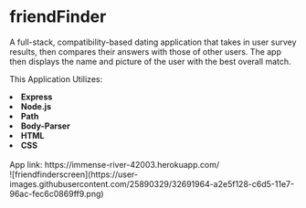 # friendFinder

A full-stack, compatibility-based dating application that takes in user survey results, then compares their answers with those of other users. The app then displays the name and picture of the user with the best overall match.

This Application Utilizes:
<br>
<li><strong>Express</strong></li>
<li><strong>Node.js</strong></li>
<li><strong>Path</strong></li>
<li><strong>Body-Parser</strong></li>
<li><strong>HTML</strong></li>
<li><strong>CSS</strong></li>
<br>
App link: https://immense-river-42003.herokuapp.com/
<br>
![friendfinderscreen](https://user-images.githubusercontent.com/25890329/32691964-a2e5f128-c6d5-11e7-96ac-fec6c0869ff9.png)

